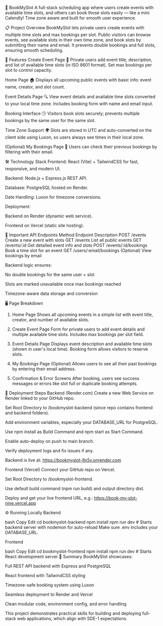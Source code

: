 🚀 BookMySlot
A full-stack scheduling app where users create events with available time slots, and others can book those slots easily — like a mini Calendly! Time zone aware and built for smooth user experience.

📋 Project Overview
BookMySlot lets private users create events with multiple time slots and max bookings per slot. Public visitors can browse events, see available slots in their own time zone, and book slots by submitting their name and email. It prevents double bookings and full slots, ensuring smooth scheduling.

🌟 Features
Create Event Page 📝
Private users add event title, description, and list of available time slots (in ISO 8601 format). Set max bookings per slot to control capacity.

Home Page 🏠
Displays all upcoming public events with basic info: event name, creator, and slot count.

Event Details Page 🔍
View event details and available time slots converted to your local time zone. Includes booking form with name and email input.

Booking Interface 🕒
Visitors book slots securely; prevents multiple bookings by the same user for the same slot.

Time Zone Support 🌍
Slots are stored in UTC and auto-converted on the client side using Luxon, so users always see times in their local zone.

(Optional) My Bookings Page 📅
Users can check their previous bookings by filtering with their email.

🛠 Technology Stack
Frontend: React (Vite) + TailwindCSS for fast, responsive, and modern UI.

Backend: Node.js + Express.js REST API.

Database: PostgreSQL hosted on Render.

Date Handling: Luxon for timezone conversions.

Deployment:

Backend on Render (dynamic web service).

Frontend on Vercel (static site hosting).

🔑 Important API Endpoints
Method	Endpoint	Description
POST	/events	Create a new event with slots
GET	/events	List all public events
GET	/events/:id	Get detailed event info and slots
POST	/events/:id/bookings	Book a time slot for an event
GET	/users/:email/bookings	(Optional) View bookings by email

Backend logic ensures:

No double bookings for the same user + slot

Slots are marked unavailable once max bookings reached

Timezone-aware data storage and conversion

🖥️ Page Breakdown
1. Home Page
Shows all upcoming events in a simple list with event title, creator, and number of available slots.

2. Create Event Page
Form for private users to add event details and multiple available time slots. Includes max bookings per slot field.

3. Event Details Page
Displays event description and available time slots (shown in user's local time). Booking form allows visitors to reserve slots.

4. My Bookings Page (Optional)
Allows users to see all their past bookings by entering their email address.

5. Confirmation & Error Screens
After booking, users see success messages or errors like slot full or duplicate booking attempts.

🚀 Deployment Steps
Backend (Render.com)
Create a new Web Service on Render linked to your GitHub repo.

Set Root Directory to /bookmyslot-backend (since repo contains frontend and backend folders).

Add environment variables, especially your DATABASE_URL for PostgreSQL.

Use npm install as Build Command and npm start as Start Command.

Enable auto-deploy on push to main branch.

Verify deployment logs and fix issues if any.

Backend is live at:
https://bookmyslot-9x5v.onrender.com

Frontend (Vercel)
Connect your GitHub repo on Vercel.

Set Root Directory to /bookmyslot-frontend.

Use default build command (npm run build) and output directory dist.

Deploy and get your live frontend URL, e.g.:
https://book-my-slot-nine.vercel.app

⚙️ Running Locally
Backend

bash
Copy
Edit
cd bookmyslot-backend
npm install
npm run dev  # Starts backend server with nodemon for auto-reload
Make sure .env includes your DATABASE_URL.

Frontend

bash
Copy
Edit
cd bookmyslot-frontend
npm install
npm run dev  # Starts React development server
🎉 Summary
BookMySlot showcases:

Full REST API backend with Express and PostgreSQL

React frontend with TailwindCSS styling

Timezone-safe booking system using Luxon

Seamless deployment to Render and Vercel

Clean modular code, environment config, and error handling

This project demonstrates practical skills for building and deploying full-stack web applications, which align with SDE-1 expectations.
